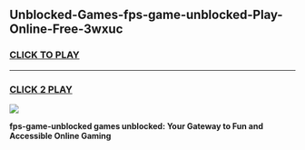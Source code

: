 
## Unblocked-Games-fps-game-unblocked-Play-Online-Free-3wxuc
<h3>
<a href="https://premium76.site?title=fps-game-unblocked&ref=26A">CLICK TO PLAY</a></h3>
<hr>

<h3>
<a href="https://premium76.site?title=fps-game-unblocked&ref=26A">CLICK 2 PLAY</a>
  
</h3>

<a href="https://premium76.site?title=fps-game-unblocked&ref=26A"><img src="https://clearcache.store/games.png"></a>


**fps-game-unblocked games unblocked: Your Gateway to Fun and Accessible Online Gaming**
